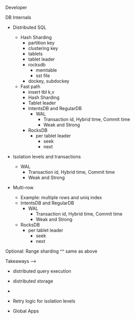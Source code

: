 Developer

DB Internals
- Distributed SQL
  - Hash Sharding
    - partition key
    - clustering key
    - tablets
    - tablet leader
    - rocksdb
      - memtable
      - sst file
    - dockey, subdockey
  - Fast path
    - insert tbl k,v
    - Hash Sharding
    - Tablet leader
    - IntentsDB and RegularDB
      - WAL
        - Transaction id, Hybrid time, Commit time
        - Weak and Strong
    - RocksDB
      - per tablet leader
        - seek
        - next

  

- Isolation levels and transactions
    -  WAL
        - Transaction id, Hybrid time, Commit time
        - Weak and Strong

- Multi-row
    - Example: multiple rows and uniq index
    - IntentsDB and RegularDB
      - WAL
        - Transaction id, Hybrid time, Commit time
        - Weak and Strong
    - RocksDB
      - per tablet leader
        - seek
        - next


Optional: Range sharding ^^ same as above


Takeaways -->
- distributed query execution 
- distributed storage
- 


- Retry logic for isolation levels
- Global Apps






